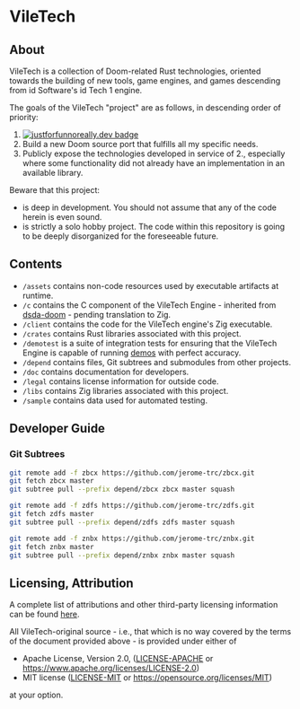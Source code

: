 # VileTech

## About

VileTech is a collection of Doom-related Rust technologies, oriented towards the building of new tools, game engines, and games descending from id Software's id Tech 1 engine.

The goals of the VileTech "project" are as follows, in descending order of priority:
1. [![justforfunnoreally.dev badge](https://img.shields.io/badge/justforfunnoreally-dev-9ff)](https://justforfunnoreally.dev)
2. Build a new Doom source port that fulfills all my specific needs.
3. Publicly expose the technologies developed in service of 2., especially where some functionality did not already have an implementation in an available library.

Beware that this project:
- is deep in development. You should not assume that any of the code herein is even sound.
- is strictly a solo hobby project. The code within this repository is going to be deeply disorganized for the foreseeable future.

## Contents

- `/assets` contains non-code resources used by executable artifacts at runtime.
- `/c` contains the C component of the VileTech Engine - inherited from [dsda-doom](https://github.com/kraflab/dsda-doom) - pending translation to Zig.
- `/client` contains the code for the VileTech engine's Zig executable.
- `/crates` contains Rust libraries associated with this project.
- `/demotest` is a suite of integration tests for ensuring that the VileTech Engine is capable of running [demos](https://doomwiki.org/wiki/Demo) with perfect accuracy.
- `/depend` contains files, Git subtrees and submodules from other projects.
- `/doc` contains documentation for developers.
- `/legal` contains license information for outside code.
- `/libs` contains Zig libraries associated with this project.
- `/sample` contains data used for automated testing.

## Developer Guide

### Git Subtrees

```bash
git remote add -f zbcx https://github.com/jerome-trc/zbcx.git
git fetch zbcx master
git subtree pull --prefix depend/zbcx zbcx master squash

git remote add -f zdfs https://github.com/jerome-trc/zdfs.git
git fetch zdfs master
git subtree pull --prefix depend/zdfs zdfs master squash

git remote add -f znbx https://github.com/jerome-trc/znbx.git
git fetch znbx master
git subtree pull --prefix depend/znbx znbx master squash
```

## Licensing, Attribution

A complete list of attributions and other third-party licensing information can be found [here](/ATTRIB.md).

All VileTech-original source - i.e., that which is no way covered by the terms of the document provided above - is provided under either of

 * Apache License, Version 2.0, ([LICENSE-APACHE](LICENSE-APACHE) or https://www.apache.org/licenses/LICENSE-2.0)
 * MIT license ([LICENSE-MIT](LICENSE-MIT) or https://opensource.org/licenses/MIT)

at your option.
